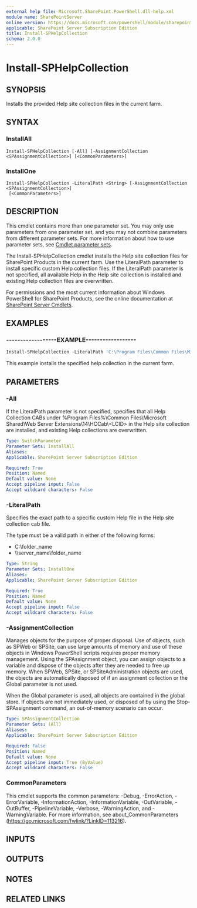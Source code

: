 ```yaml
---
external help file: Microsoft.SharePoint.PowerShell.dll-help.xml
module name: SharePointServer
online version: https://docs.microsoft.com/powershell/module/sharepoint-server/install-sphelpcollection
applicable: SharePoint Server Subscription Edition
title: Install-SPHelpCollection
schema: 2.0.0
---
```


# Install-SPHelpCollection

## SYNOPSIS

Installs the provided Help site collection files in the current farm.



## SYNTAX

### InstallAll
```
Install-SPHelpCollection [-All] [-AssignmentCollection <SPAssignmentCollection>] [<CommonParameters>]
```

### InstallOne
```
Install-SPHelpCollection -LiteralPath <String> [-AssignmentCollection <SPAssignmentCollection>]
 [<CommonParameters>]
```

## DESCRIPTION
This cmdlet contains more than one parameter set.
You may only use parameters from one parameter set, and you may not combine parameters from different parameter sets.
For more information about how to use parameter sets, see [Cmdlet parameter sets](https://docs.microsoft.com/powershell/scripting/developer/cmdlet/cmdlet-parameter-sets).

The Install-SPHelpCollection cmdlet installs the Help site collection files for SharePoint Products in the current farm.
Use the LiteralPath parameter to install specific custom Help collection files.
If the LiteralPath parameter is not specified, all available Help in the Help site collection is installed and existing Help collection files are overwritten.

For permissions and the most current information about Windows PowerShell for SharePoint Products, see the online documentation at [SharePoint Server Cmdlets](https://docs.microsoft.com/powershell/sharepoint/sharepoint-server/sharepoint-server-cmdlets).

## EXAMPLES

### ------------------EXAMPLE------------------ 
```powershell
Install-SPHelpCollection -LiteralPath 'C:\Program Files\Common Files\Microsoft Shared\Web Server Extensions\14\HCCab\1033\OSSAdmin.cab'
```

This example installs the specified help collection in the current farm.

## PARAMETERS

### -All
If the LiteralPath parameter is not specified, specifies that all Help Collection CABs under %Program Files%\Common Files\Microsoft Shared\Web Server Extensions\14\HCCab\\\<LCID\> in the Help site collection are installed, and existing Help collections are overwritten.

```yaml
Type: SwitchParameter
Parameter Sets: InstallAll
Aliases: 
Applicable: SharePoint Server Subscription Edition

Required: True
Position: Named
Default value: None
Accept pipeline input: False
Accept wildcard characters: False
```

### -LiteralPath
Specifies the exact path to a specific custom Help file in the Help site collection cab file.

The type must be a valid path in either of the following forms:

- C:\folder_name
- \\\\server_name\folder_name

```yaml
Type: String
Parameter Sets: InstallOne
Aliases: 
Applicable: SharePoint Server Subscription Edition

Required: True
Position: Named
Default value: None
Accept pipeline input: False
Accept wildcard characters: False
```

### -AssignmentCollection
Manages objects for the purpose of proper disposal.
Use of objects, such as SPWeb or SPSite, can use large amounts of memory and use of these objects in Windows PowerShell scripts requires proper memory management.
Using the SPAssignment object, you can assign objects to a variable and dispose of the objects after they are needed to free up memory.
When SPWeb, SPSite, or SPSiteAdministration objects are used, the objects are automatically disposed of if an assignment collection or the Global parameter is not used.

When the Global parameter is used, all objects are contained in the global store.
If objects are not immediately used, or disposed of by using the Stop-SPAssignment command, an out-of-memory scenario can occur.

```yaml
Type: SPAssignmentCollection
Parameter Sets: (All)
Aliases: 
Applicable: SharePoint Server Subscription Edition

Required: False
Position: Named
Default value: None
Accept pipeline input: True (ByValue)
Accept wildcard characters: False
```

### CommonParameters
This cmdlet supports the common parameters: -Debug, -ErrorAction, -ErrorVariable, -InformationAction, -InformationVariable, -OutVariable, -OutBuffer, -PipelineVariable, -Verbose, -WarningAction, and -WarningVariable. For more information, see about_CommonParameters (https://go.microsoft.com/fwlink/?LinkID=113216).

## INPUTS

## OUTPUTS

## NOTES

## RELATED LINKS

